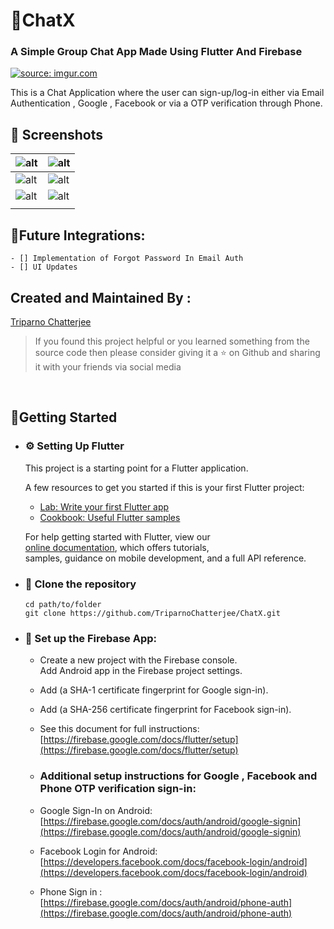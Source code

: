 # :speech_balloon:ChatX
### A Simple Group Chat App Made Using Flutter And Firebase
<a href="https://imgur.com/BkuZKPL"><img src="https://i.imgur.com/BkuZKPL.jpg" title="source: imgur.com" /></a>

This is a Chat Application where the user can sign-up/log-in either via Email Authentication , Google , Facebook or via a OTP verification through Phone.

## :iphone: Screenshots
| ![alt](https://i.imgur.com/5sPe5ZT.png) | ![alt](https://i.imgur.com/UW6xaT3.png) |  
|-----------------------------------------|-----------------------------------------|  
| ![alt](https://i.imgur.com/kqBwOuI.png) | ![alt](https://i.imgur.com/lr36woW.png)
| ![alt](https://i.imgur.com/FeqqBAA.png) | ![alt](https://i.imgur.com/0E6tz0i.png) |  
|||         

## :wrench:Future Integrations:
```  
- [] Implementation of Forgot Password In Email Auth  
- [] UI Updates  
```  
## Created and Maintained By :
[Triparno Chatterjee](https://github.com/TriparnoChatterjee)
> If you found this project helpful or you learned something from the source code then please consider giving it a :star: on Github and sharing it with your friends via social media  
<br>

## :rocket:Getting Started
- ### :gear: Setting Up Flutter
  This project is a starting point for a Flutter application.

  A few resources to get you started if this is your first Flutter project:

  - [Lab: Write your first Flutter app](https://flutter.dev/docs/get-started/codelab)
  - [Cookbook: Useful Flutter samples](https://flutter.dev/docs/cookbook)

  For help getting started with Flutter, view our    
  [online documentation](https://flutter.dev/docs), which offers tutorials,    
  samples, guidance on mobile development, and a full API reference.
- ### :eyes:  Clone the repository
  ```    
  cd path/to/folder    
  git clone https://github.com/TriparnoChatterjee/ChatX.git  
  ```  
- ### :wrench:  Set up the Firebase App:
  - Create a new project with the Firebase console.  
    Add Android app in the Firebase project settings.
  - Add  (a SHA-1 certificate fingerprint for Google sign-in).
  - Add  (a SHA-256 certificate fingerprint for Facebook sign-in).
  - See this document for full instructions: [https://firebase.google.com/docs/flutter/setup](https://firebase.google.com/docs/flutter/setup)

  - ### Additional setup instructions for Google , Facebook and Phone OTP verification sign-in:
  - Google Sign-In on Android: [https://firebase.google.com/docs/auth/android/google-signin](https://firebase.google.com/docs/auth/android/google-signin)
  - Facebook Login for Android: [https://developers.facebook.com/docs/facebook-login/android](https://developers.facebook.com/docs/facebook-login/android)
  - Phone Sign in :  
    [https://firebase.google.com/docs/auth/android/phone-auth](https://firebase.google.com/docs/auth/android/phone-auth)